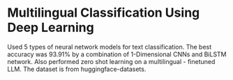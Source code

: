 # Multilingual Classification Using Deep Learning
Used 5 types of neural network models for text classification. The best accuracy was 93.91% by a combination of 1-Dimensional CNNs and BiLSTM network. Also performed zero shot learning on a multilingual - finetuned LLM.
The dataset is from huggingface-datasets.
